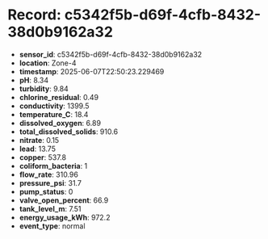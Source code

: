 # Record: c5342f5b-d69f-4cfb-8432-38d0b9162a32

- **sensor_id**: c5342f5b-d69f-4cfb-8432-38d0b9162a32
- **location**: Zone-4
- **timestamp**: 2025-06-07T22:50:23.229469
- **pH**: 8.34
- **turbidity**: 9.84
- **chlorine_residual**: 0.49
- **conductivity**: 1399.5
- **temperature_C**: 18.4
- **dissolved_oxygen**: 6.89
- **total_dissolved_solids**: 910.6
- **nitrate**: 0.15
- **lead**: 13.75
- **copper**: 537.8
- **coliform_bacteria**: 1
- **flow_rate**: 310.96
- **pressure_psi**: 31.7
- **pump_status**: 0
- **valve_open_percent**: 66.9
- **tank_level_m**: 7.51
- **energy_usage_kWh**: 972.2
- **event_type**: normal